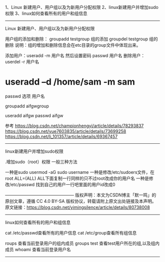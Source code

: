 1、Linux 新建用户、用户组以及为新用户分配权限
2、linux新建用户并增加sudo权限
3、linux如何查看所有的用户和组信息



---------------------------------------------------------------------------------------------------------------------

Linux 新建用户、用户组以及为新用户分配权限


用户组的添加和删除：
groupadd testgroup 组的添加
groupdel testgroup 组的删除
说明：组的增加和删除信息会在etc目录的group文件中体现出来。


添加用户：useradd -m 用户名  然后设置密码  passwd 用户名
删除用户：userdel  -r  用户名




# useradd –d /home/sam -m sam

passwd 选项 用户名


groupadd aifgwgroup

useradd aifgw
passwd aifgw



参考
https://blog.csdn.net/championhengyi/article/details/78293837
https://blog.csdn.net/yue7603835/article/details/73699258
https://blog.csdn.net/li_101357/article/details/69367457

---------------------------------------------------------------------------------------------------------------------
linux新建用户并增加sudo权限

.增加sudo（root）权限
一般三种方法

一种是sudo usermod -aG sudo username
一种是修改/etc/sudoers文件，在root ALL=(ALL) ALL下面复制一行同样的只不过root改成你的用户名
一种是修改/etc/passwd 找到自己的用户一行吧里面的用户id改成0

————————————————
版权声明：本文为CSDN博主「默一鸣」的原创文章，遵循 CC 4.0 BY-SA 版权协议，转载请附上原文出处链接及本声明。
原文链接：https://blog.csdn.net/yimingsilence/article/details/80738008


---------------------------------------------------------------------------------------------------------------------
linux如何查看所有的用户和组信息


cat /etc/passwd查看所有的用户信息
cat /etc/group查看所有组信息

roups 查看当前登录用户的组内成员
groups test 查看test用户所在的组,以及组内成员
whoami 查看当前登录用户名



---------------------------------------------------------------------------------------------------------------------







